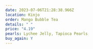 ```yaml
---
date: 2023-07-06T21:28:38.966Z
location: Kinjo
order: Mango Bubble Tea
details: " "
price: "4.19"
pearls: Lychee Jelly, Tapioca Pearls
buy_again: Y
---
```

